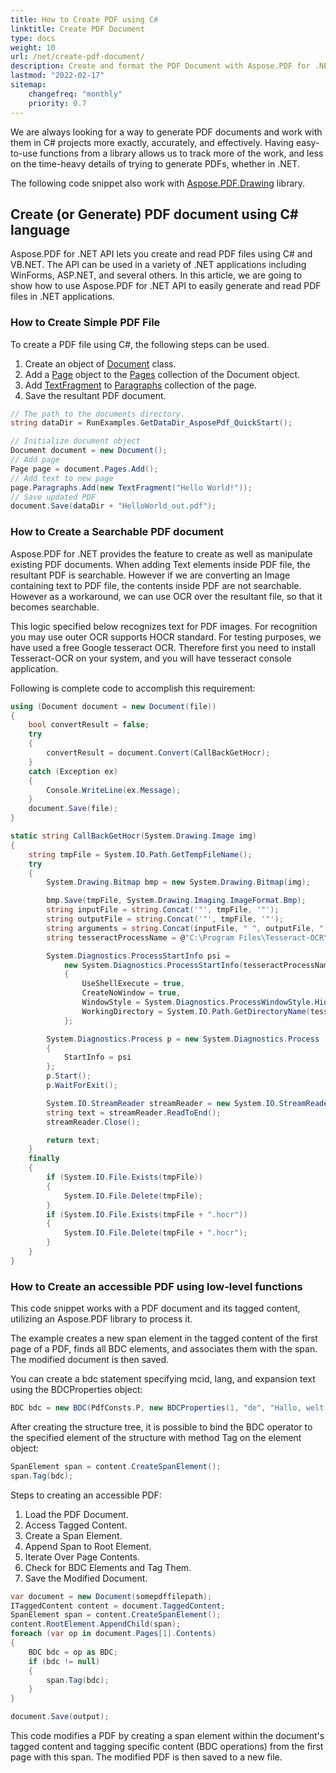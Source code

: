 ```yaml
---
title: How to Create PDF using C#
linktitle: Create PDF Document
type: docs
weight: 10
url: /net/create-pdf-document/
description: Create and format the PDF Document with Aspose.PDF for .NET.
lastmod: "2022-02-17"
sitemap:
    changefreq: "monthly"
    priority: 0.7
---
```

<script type="application/ld+json">
{
    "@context": "https://schema.org",
    "@type": "TechArticle",
    "headline": "How to Create PDF using C#",
    "alternativeHeadline": "Create PDF document from scratch",
    "author": {
        "@type": "Person",
        "name":"Anastasiia Holub",
        "givenName": "Anastasiia",
        "familyName": "Holub",
        "url":"https://www.linkedin.com/in/anastasiia-holub-750430225/"
    },
    "genre": "pdf document generation",
    "keywords": "pdf, dotnet, create pdf document",
    "wordcount": "302",
    "proficiencyLevel":"Beginner",
    "publisher": {
        "@type": "Organization",
        "name": "Aspose.PDF Doc Team",
        "url": "https://products.aspose.com/pdf",
        "logo": "https://www.aspose.cloud/templates/aspose/img/products/pdf/aspose_pdf-for-net.svg",
        "alternateName": "Aspose",
        "sameAs": [
            "https://facebook.com/aspose.pdf/",
            "https://twitter.com/asposepdf",
            "https://www.youtube.com/channel/UCmV9sEg_QWYPi6BJJs7ELOg/featured",
            "https://www.linkedin.com/company/aspose",
            "https://stackoverflow.com/questions/tagged/aspose",
            "https://aspose.quora.com/",
            "https://aspose.github.io/"
        ],
        "contactPoint": [
            {
                "@type": "ContactPoint",
                "telephone": "+1 903 306 1676",
                "contactType": "sales",
                "areaServed": "US",
                "availableLanguage": "en"
            },
            {
                "@type": "ContactPoint",
                "telephone": "+44 141 628 8900",
                "contactType": "sales",
                "areaServed": "GB",
                "availableLanguage": "en"
            },
            {
                "@type": "ContactPoint",
                "telephone": "+61 2 8006 6987",
                "contactType": "sales",
                "areaServed": "AU",
                "availableLanguage": "en"
            }
        ]
    },
    "url": "/net/create-pdf-document/",
    "mainEntityOfPage": {
        "@type": "WebPage",
        "@id": "/net/create-pdf-document/"
    },
    "dateModified": "2022-02-04",
    "description": "Create and format the PDF Document with Aspose.PDF for .NET."
}
</script>

We are always looking for a way to generate PDF documents and work with them in C# projects more exactly, accurately, and effectively. Having easy-to-use functions from a library allows us to track more of the work, and less on the time-heavy details of trying to generate PDFs, whether in .NET.

The following code snippet also work with [Aspose.PDF.Drawing](/pdf/net/drawing/) library.

## Create (or Generate) PDF document using C# language

Aspose.PDF for .NET API lets you create and read PDF files using C# and VB.NET. The API can be used in a variety of .NET applications including WinForms, ASP.NET, and several others. In this article, we are going to show how to use Aspose.PDF for .NET API to easily generate and read PDF files in .NET applications.

### How to Create Simple PDF File

To create a PDF file using C#, the following steps can be used.

1. Create an object of [Document](https://reference.aspose.com/pdf/net/aspose.pdf/document) class.
1. Add a [Page](https://reference.aspose.com/pdf/net/aspose.pdf/page) object to the [Pages](https://reference.aspose.com/pdf/net/aspose.pdf/document/properties/pages) collection of the Document object.
1. Add [TextFragment](https://reference.aspose.com/pdf/net/aspose.pdf.text/textfragment) to [Paragraphs](https://reference.aspose.com/pdf/net/aspose.pdf/page/properties/paragraphs) collection of the page.
1. Save the resultant PDF document.

```csharp
// The path to the documents directory.
string dataDir = RunExamples.GetDataDir_AsposePdf_QuickStart();

// Initialize document object
Document document = new Document();
// Add page
Page page = document.Pages.Add();
// Add text to new page
page.Paragraphs.Add(new TextFragment("Hello World!"));
// Save updated PDF
document.Save(dataDir + "HelloWorld_out.pdf");
```

### How to Create a Searchable PDF document

Aspose.PDF for .NET provides the feature to create as well as manipulate existing PDF documents. When adding Text elements inside PDF file, the resultant PDF is searchable. However if we are converting an Image containing text to PDF file, the contents inside PDF are not searchable. However as a workaround, we can use OCR over the resultant file, so that it becomes searchable.

This logic specified below recognizes text for PDF images. For recognition you may use outer OCR supports HOCR standard. For testing purposes, we have used a free Google tesseract OCR. Therefore first you need to install Tesseract-OCR on your system, and you will have tesseract console application.

Following is complete code to accomplish this requirement:

```csharp
using (Document document = new Document(file))
{
    bool convertResult = false;
    try
    {
        convertResult = document.Convert(CallBackGetHocr);
    }
    catch (Exception ex)
    {
        Console.WriteLine(ex.Message);
    }
    document.Save(file);
}

static string CallBackGetHocr(System.Drawing.Image img)
{
    string tmpFile = System.IO.Path.GetTempFileName();
    try
    {
        System.Drawing.Bitmap bmp = new System.Drawing.Bitmap(img);

        bmp.Save(tmpFile, System.Drawing.Imaging.ImageFormat.Bmp);
        string inputFile = string.Concat('"', tmpFile, '"');
        string outputFile = string.Concat('"', tmpFile, '"');
        string arguments = string.Concat(inputFile, " ", outputFile, " -l eng hocr");
        string tesseractProcessName = @"C:\Program Files\Tesseract-OCR\Tesseract.exe";

        System.Diagnostics.ProcessStartInfo psi =
            new System.Diagnostics.ProcessStartInfo(tesseractProcessName, arguments)
            {
                UseShellExecute = true,
                CreateNoWindow = true,
                WindowStyle = System.Diagnostics.ProcessWindowStyle.Hidden,
                WorkingDirectory = System.IO.Path.GetDirectoryName(tesseractProcessName)
            };

        System.Diagnostics.Process p = new System.Diagnostics.Process
        {
            StartInfo = psi
        };
        p.Start();
        p.WaitForExit();

        System.IO.StreamReader streamReader = new System.IO.StreamReader(tmpFile + ".hocr");
        string text = streamReader.ReadToEnd();
        streamReader.Close();

        return text;
    }
    finally
    {
        if (System.IO.File.Exists(tmpFile))
        {
            System.IO.File.Delete(tmpFile);
        }
        if (System.IO.File.Exists(tmpFile + ".hocr"))
        {
            System.IO.File.Delete(tmpFile + ".hocr");
        }
    }
}
```

### How to Create an accessible PDF using low-level functions

This code snippet works with a PDF document and its tagged content, utilizing an Aspose.PDF library to process it.

The example creates a new span element in the tagged content of the first page of a PDF, finds all BDC elements, and associates them with the span. The modified document is then saved.

You can create a bdc statement specifying mcid, lang, and expansion text using the BDCProperties object:

```cs
BDC bdc = new BDC(PdfConsts.P, new BDCProperties(1, "de", "Hallo, welt!"));
```

After creating the structure tree, it is possible to bind the BDC operator to the specified element of the structure with method Tag on the element object:

```cs
SpanElement span = content.CreateSpanElement();
span.Tag(bdc);
```

Steps to creating an accessible PDF:

1. Load the PDF Document.
1. Access Tagged Content.
1. Create a Span Element.
1. Append Span to Root Element.
1. Iterate Over Page Contents.
1. Check for BDC Elements and Tag Them.
1. Save the Modified Document.

```cs
var document = new Document(somepdffilepath);
ITaggedContent content = document.TaggedContent;
SpanElement span = content.CreateSpanElement();
content.RootElement.AppendChild(span);
foreach (var op in document.Pages[1].Contents)
{
    BDC bdc = op as BDC;
    if (bdc != null)
    {
        span.Tag(bdc);
    }
}

document.Save(output);
```

This code modifies a PDF by creating a span element within the document's tagged content and tagging specific content (BDC operations) from the first page with this span. The modified PDF is then saved to a new file.

<script type="application/ld+json">
{
    "@context": "http://schema.org",
    "@type": "SoftwareApplication",
    "name": "Aspose.PDF for .NET Library",
    "image": "https://www.aspose.cloud/templates/aspose/img/products/pdf/aspose_pdf-for-net.svg",
    "url": "https://www.aspose.com/",
    "publisher": {
        "@type": "Organization",
        "name": "Aspose.PDF",
        "url": "https://products.aspose.com/pdf",
        "logo": "https://www.aspose.cloud/templates/aspose/img/products/pdf/aspose_pdf-for-net.svg",
        "alternateName": "Aspose",
        "sameAs": [
            "https://facebook.com/aspose.pdf/",
            "https://twitter.com/asposepdf",
            "https://www.youtube.com/channel/UCmV9sEg_QWYPi6BJJs7ELOg/featured",
            "https://www.linkedin.com/company/aspose",
            "https://stackoverflow.com/questions/tagged/aspose",
            "https://aspose.quora.com/",
            "https://aspose.github.io/"
        ],
        "contactPoint": [
            {
                "@type": "ContactPoint",
                "telephone": "+1 903 306 1676",
                "contactType": "sales",
                "areaServed": "US",
                "availableLanguage": "en"
            },
            {
                "@type": "ContactPoint",
                "telephone": "+44 141 628 8900",
                "contactType": "sales",
                "areaServed": "GB",
                "availableLanguage": "en"
            },
            {
                "@type": "ContactPoint",
                "telephone": "+61 2 8006 6987",
                "contactType": "sales",
                "areaServed": "AU",
                "availableLanguage": "en"
            }
        ]
    },
    "offers": {
        "@type": "Offer",
        "price": "1199",
        "priceCurrency": "USD"
    },
    "applicationCategory": "PDF Manipulation Library for .NET",
    "downloadUrl": "https://www.nuget.org/packages/Aspose.PDF/",
    "operatingSystem": "Windows, MacOS, Linux",
    "screenshot": "https://docs.aspose.com/pdf/net/create-pdf-document/screenshot.png",
    "softwareVersion": "2022.1",
    "aggregateRating": {
        "@type": "AggregateRating",
        "ratingValue": "5",
        "ratingCount": "16"
    }
}
</script>
